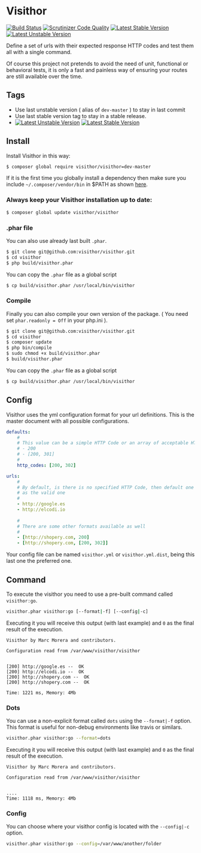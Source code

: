 Visithor
========

[![Build Status](https://travis-ci.org/visithor/visithor.png?branch=master)](https://travis-ci.org/visithor/visithor)
[![Scrutinizer Code Quality](https://scrutinizer-ci.com/g/visithor/visithor/badges/quality-score.png?b=master)](https://scrutinizer-ci.com/g/visithor/visithor/?branch=master)
[![Latest Stable Version](https://poser.pugx.org/visithor/visithor/v/stable.png)](https://packagist.org/packages/visithor/visithor)
[![Latest Unstable Version](https://poser.pugx.org/visithor/visithor/v/unstable.png)](https://packagist.org/packages/visithor/visithor)


Define a set of urls with their expected response HTTP codes and test them all
with a single command.

Of course this project not pretends to avoid the need of unit, functional or
behavioral tests, it is only a fast and painless way of ensuring your routes
are still available over the time.

## Tags

* Use last unstable version ( alias of `dev-master` ) to stay in last commit
* Use last stable version tag to stay in a stable release.
* [![Latest Unstable Version](https://poser.pugx.org/visithor/visithor/v/unstable.png)](https://packagist.org/packages/visithor/visithor)
[![Latest Stable Version](https://poser.pugx.org/visithor/visithor/v/stable.png)](https://packagist.org/packages/visithor/visithor)

## Install

Install Visithor in this way:

``` bash
$ composer global require visithor/visithor=dev-master
```

If it is the first time you globally install a dependency then make sure
you include `~/.composer/vendor/bin` in $PATH as shown [here](http://getcomposer.org/doc/03-cli.md#global).

### Always keep your Visithor installation up to date:

``` bash
$ composer global update visithor/visithor
```

### .phar file

You can also use already last built `.phar`.

``` bash
$ git clone git@github.com:visithor/visithor.git
$ cd visithor
$ php build/visithor.phar
```

You can copy the `.phar` file as a global script

``` bash
$ cp build/visithor.phar /usr/local/bin/visithor
```

### Compile

Finally you can also compile your own version of the package. ( You need set `phar.readonly = Off` in your php.ini ).

``` bash
$ git clone git@github.com:visithor/visithor.git
$ cd visithor
$ composer update
$ php bin/compile
$ sudo chmod +x build/visithor.phar
$ build/visithor.phar
```

You can copy the `.phar` file as a global script

``` bash
$ cp build/visithor.phar /usr/local/bin/visithor
```

## Config

Visithor uses the yml configuration format for your url definitions. This is the
master document with all possible configurations.

``` yml
defaults:
    #
    # This value can be a simple HTTP Code or an array of acceptable HTTP Codes
    # - 200
    # - [200, 301]
    #
    http_codes: [200, 302]

urls:
    #
    # By default, is there is no specified HTTP Code, then default one is used
    # as the valid one
    #
    - http://google.es
    - http://elcodi.io
    
    #
    # There are some other formats available as well
    #
    - [http://shopery.com, 200]
    - [http://shopery.com, [200, 302]]
```

Your config file can be named `visithor.yml` or `visithor.yml.dist`, being this 
last one the preferred one.

## Command

To execute the visithor you need to use a pre-built command called 
`visithor:go`.

``` bash
visithor.phar visithor:go [--format|-f] [--config|-c]
```

Executing it you will receive this output (with last example) and `0` as the 
final result of the execution.

```
Visithor by Marc Morera and contributors.

Configuration read from /var/www/visithor/visithor


[200] http://google.es --  OK 
[200] http://elcodi.io --  OK 
[200] http://shopery.com --  OK 
[200] http://shopery.com --  OK 

Time: 1221 ms, Memory: 4Mb
```

### Dots

You can use a non-explicit format called `dots` using the `--format|-f` option.
This format is useful for non-debug environments like travis or similars.

``` bash
visithor.phar visithor:go --format=dots
```

Executing it you will receive this output (with last example) and `0` as the 
final result of the execution.

```
Visithor by Marc Morera and contributors.

Configuration read from /var/www/visithor/visithor


....
Time: 1118 ms, Memory: 4Mb
```

### Config

You can choose where your visithor config is located with the `--config|-c` 
option.

``` bash
visithor.phar visithor:go --config=/var/www/another/folder
```